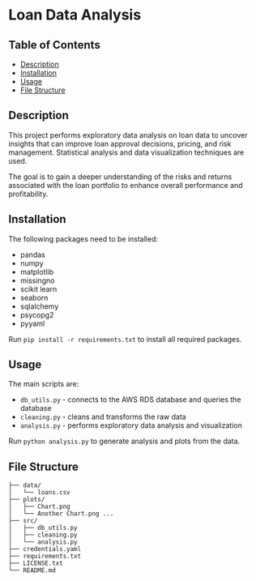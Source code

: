 # Loan Data Analysis

## Table of Contents

- [Description](#description)
- [Installation](#installation)
- [Usage](#usage)  
- [File Structure](#file-structure)

## Description

This project performs exploratory data analysis on loan data to uncover insights that can improve loan approval decisions, pricing, and risk management. Statistical analysis and data visualization techniques are used. 

The goal is to gain a deeper understanding of the risks and returns associated with the loan portfolio to enhance overall performance and profitability.

## Installation

The following packages need to be installed:
- pandas
- numpy
- matplotlib
- missingno
- scikit learn
- seaborn
- sqlalchemy
- psycopg2
- pyyaml

Run `pip install -r requirements.txt` to install all required packages.

## Usage

The main scripts are:

- `db_utils.py` - connects to the AWS RDS database and queries the database
- `cleaning.py` - cleans and transforms the raw data
- `analysis.py` - performs exploratory data analysis and visualization 

Run `python analysis.py` to generate analysis and plots from the data.

## File Structure
    
    ├── data/ 
    │   └── loans.csv  
    ├── plots/
    │   ├── Chart.png
    │   └── Another Chart.png ...
    ├── src/
    │   ├── db_utils.py
    │   ├── cleaning.py 
    │   └── analysis.py
    ├── credentials.yaml
    ├── requirements.txt
    ├── LICENSE.txt
    └── README.md
